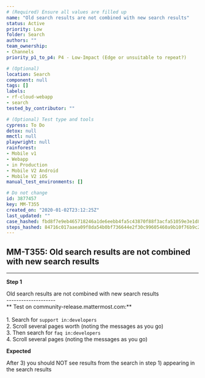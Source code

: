 ```yaml
---
# (Required) Ensure all values are filled up
name: "Old search results are not combined with new search results"
status: Active
priority: Low
folder: Search
authors: ""
team_ownership: 
- Channels
priority_p1_to_p4: P4 - Low-Impact (Edge or unsuitable to repeat?)

# (Optional)
location: Search
component: null
tags: []
labels: 
- rf-cloud-webapp
- search
tested_by_contributor: ""

# (Optional) Test type and tools
cypress: To Do
detox: null
mmctl: null
playwright: null
rainforest: 
- Mobile v1
- Webapp
- in Production
- Mobile V2 Android
- Mobile V2 iOS
manual_test_environments: []

# Do not change
id: 3877457
key: MM-T355
created_on: "2020-01-02T23:12:25Z"
last_updated: ""
case_hashed: fbd8f7e9eb465718246a1de6eebb4fa5c43870f88f3acfa51059e3e1d8e2cd4b27d084d1534311e0d09a6b12d631dca0
steps_hashed: 84716c017aaea09f8da54b0bf736644e2f30c99605460a9b10f76b9c2a3d0e2451fbf0cae85bdc5c573bc0e80813969f
---
```


<!-- (Auto-generated) Based on frontmatter's "key" and "name" -->

## MM-T355: Old search results are not combined with new search results

---

**Step 1**

Old search results are not combined with new search results\
\--------------------\
\*\* Test on community-release.mattermost.com:\*\*\
\
1\. Search for `support in:developers`\
2\. Scroll several pages worth (noting the messages as you go)\
3\. Then search for `faq in:developers`\
4\. Scroll several pages (noting the messages as you go)

**Expected**

After 3) you should NOT see results from the search in step 1) appearing in the search results
